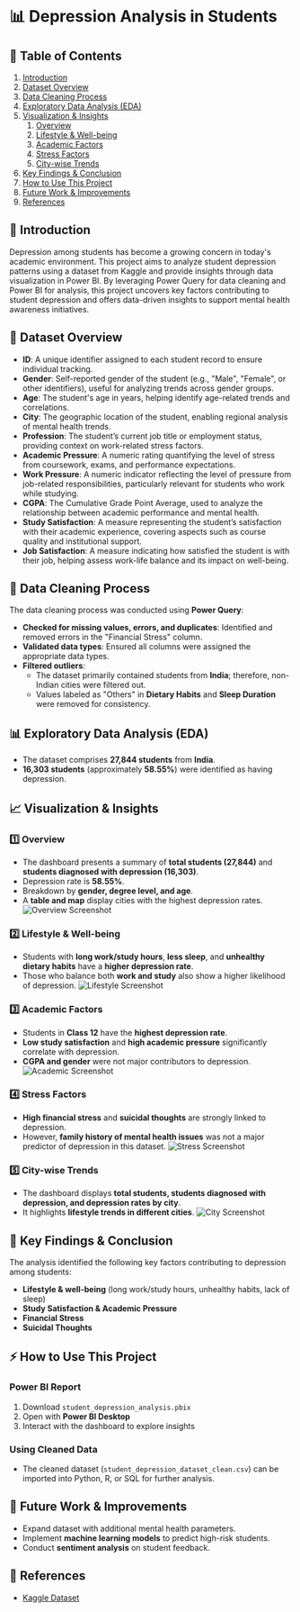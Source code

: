 # 📊 Depression Analysis in Students

## 📑 Table of Contents
1. [Introduction](#-introduction)
2. [Dataset Overview](#-dataset-overview)
3. [Data Cleaning Process](#-data-cleaning-process)
4. [Exploratory Data Analysis (EDA)](#-exploratory-data-analysis-eda)
5. [Visualization & Insights](#-visualization--insights)
    1. [Overview](#1️⃣-overview)
    2. [Lifestyle & Well-being](#2️⃣-lifestyle--well-being)
    3. [Academic Factors](#3️⃣-academic-factors)
    4. [Stress Factors](#4️⃣-stress-factors)
    5. [City-wise Trends](#5️⃣-city-wise-trends)
6. [Key Findings & Conclusion](#-key-findings--conclusion)
7. [How to Use This Project](#-how-to-use-this-project)
8. [Future Work & Improvements](#-future-work--improvements)
9. [References](#-references)

## 📌 Introduction
Depression among students has become a growing concern in today's academic environment. This project aims to analyze student depression patterns using a dataset from Kaggle and provide insights through data visualization in Power BI. By leveraging Power Query for data cleaning and Power BI for analysis, this project uncovers key factors contributing to student depression and offers data-driven insights to support mental health awareness initiatives.

## 📂 Dataset Overview
- **ID**: A unique identifier assigned to each student record to ensure individual tracking.
- **Gender**: Self-reported gender of the student (e.g., "Male", "Female", or other identifiers), useful for analyzing trends across gender groups.
- **Age**: The student's age in years, helping identify age-related trends and correlations.
- **City**: The geographic location of the student, enabling regional analysis of mental health trends.
- **Profession**: The student’s current job title or employment status, providing context on work-related stress factors.
- **Academic Pressure**: A numeric rating quantifying the level of stress from coursework, exams, and performance expectations.
- **Work Pressure**: A numeric indicator reflecting the level of pressure from job-related responsibilities, particularly relevant for students who work while studying.
- **CGPA**: The Cumulative Grade Point Average, used to analyze the relationship between academic performance and mental health.
- **Study Satisfaction**: A measure representing the student’s satisfaction with their academic experience, covering aspects such as course quality and institutional support.
- **Job Satisfaction**: A measure indicating how satisfied the student is with their job, helping assess work-life balance and its impact on well-being.

## 🔄 Data Cleaning Process
The data cleaning process was conducted using **Power Query**:
- **Checked for missing values, errors, and duplicates**: Identified and removed errors in the "Financial Stress" column.
- **Validated data types**: Ensured all columns were assigned the appropriate data types.
- **Filtered outliers**:
  - The dataset primarily contained students from **India**; therefore, non-Indian cities were filtered out.
  - Values labeled as "Others" in **Dietary Habits** and **Sleep Duration** were removed for consistency.

## 📊 Exploratory Data Analysis (EDA)
- The dataset comprises **27,844 students** from **India**.
- **16,303 students** (approximately **58.55%**) were identified as having depression.

## 📈 Visualization & Insights

### 1️⃣ Overview
- The dashboard presents a summary of **total students (27,844)** and **students diagnosed with depression (16,303)**.
- Depression rate is **58.55%**.
- Breakdown by **gender, degree level, and age**.
- A **table and map** display cities with the highest depression rates.
![Overview Screenshot](screenshots/overview_page.jpg)

### 2️⃣ Lifestyle & Well-being
- Students with **long work/study hours**, **less sleep**, and **unhealthy dietary habits** have a **higher depression rate**.
- Those who balance both **work and study** also show a higher likelihood of depression.
![Lifestyle Screenshot](screenshots/lifestyle_page.jpg)

### 3️⃣ Academic Factors
- Students in **Class 12** have the **highest depression rate**.
- **Low study satisfaction** and **high academic pressure** significantly correlate with depression.
- **CGPA and gender** were not major contributors to depression.
![Academic Screenshot](screenshots/academic_page.jpg)

### 4️⃣ Stress Factors
- **High financial stress** and **suicidal thoughts** are strongly linked to depression.
- However, **family history of mental health issues** was not a major predictor of depression in this dataset.
![Stress Screenshot](screenshots/stress_page.jpg)

### 5️⃣ City-wise Trends
- The dashboard displays **total students, students diagnosed with depression, and depression rates by city**.
- It highlights **lifestyle trends in different cities**.
![City Screenshot](screenshots/city_page.jpg)

## 📌 Key Findings & Conclusion
The analysis identified the following key factors contributing to depression among students:
- **Lifestyle & well-being** (long work/study hours, unhealthy habits, lack of sleep)
- **Study Satisfaction & Academic Pressure**
- **Financial Stress**
- **Suicidal Thoughts**

## ⚡ How to Use This Project

### **Power BI Report**
1. Download `student_depression_analysis.pbix`
2. Open with **Power BI Desktop**
3. Interact with the dashboard to explore insights

### **Using Cleaned Data**
- The cleaned dataset (`student_depression_dataset_clean.csv`) can be imported into Python, R, or SQL for further analysis.

## 🚀 Future Work & Improvements
- Expand dataset with additional mental health parameters.
- Implement **machine learning models** to predict high-risk students.
- Conduct **sentiment analysis** on student feedback.

## 🔗 References
- [Kaggle Dataset](https://www.kaggle.com/datasets/adilshamim8/student-depression-dataset)
